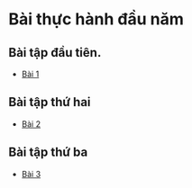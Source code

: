 # Bài thực hành đầu năm
## Bài tập đầu tiên.
- [Bài 1](https://www.jdoodle.com/embed/v0/5rDz)
## Bài tập thứ hai
- [Bài 2](https://www.jdoodle.com/embed/v0/5u8B)
## Bài tập thứ ba
- [Bài 3](https://www.jdoodle.com/embed/v0/5tD4)
